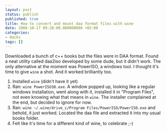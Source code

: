 ```yaml
---
layout: post
status: publish
published: true
title: How to convert and mount daa format files with wine
date: 2008-10-17 09:28:00.000000000 +02:00
categories:
- Hacks
tags: []
---
```

Downloaded a bunch of c++ books but the files were in DAA format. Found a neat utility called daa2iso developed by some dude, but it didn't work. The only alternative at the moment was PowerISO, a windows tool. I thought it's time to give `wine` a shot. And it worked brilliantly too.

1. Installed `wine` (didn't have it yet)
1. Ran: `wine PowerISO38.exe`. A window popped up, looking like a regular windows installation, went along with it, installed it in "Program Files", not even knowing what that means in `wine`. The installer complained at the end, but decided to ignore for now.
1. Ran: `wine ~/.wine/drive_c/Program Files/PowerISO/PowerISO.exe` and behold, it just worked. Located the daa file and extracted it into my usual books folder.
1. Felt like it's time for a different kind of wine, to celebrate ;-)

